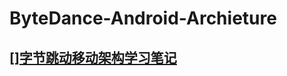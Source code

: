 # ByteDance-Android-Archieture
## [][字节跳动移动架构学习笔记](https://github.com/xieyuliang/BiteDance-Android-Archieture/blob/master/%E5%AD%97%E8%8A%82%E8%B7%B3%E5%8A%A8%E7%A7%BB%E5%8A%A8%E6%9E%B6%E6%9E%84%E5%B8%88%E5%AD%A6%E4%B9%A0%E7%AC%94%E8%AE%B0.md)
